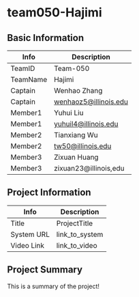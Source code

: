 # team050-Hajimi

## Basic Information

|   Info      |        Description     |
| ----------- | ---------------------- |
| TeamID      |        Team-050        |
| TeamName    |         Hajimi         |
| Captain     |       Wenhao Zhang     |
| Captain     |  wenhaoz5@illinois.edu |
| Member1     |        Yuhui Liu       |
| Member1     |   yuhuil4@illinois.edu |
| Member2     |     Tianxiang Wu       |
| Member2     |  tw50@illinois.edu     |
| Member3     |       Zixuan Huang     |
| Member3     | zixuan23@illinois,edu  |

## Project Information

|   Info      |        Description     |
| ----------- | ---------------------- |
|  Title      |       ProjectTitle     |
| System URL  |      link_to_system    |
| Video Link  |      link_to_video     |

## Project Summary

This is a summary of the project!

